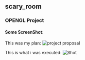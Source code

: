 ## scary_room
### OPENGL Project

#### Some ScreenShot:

This was my plan:
![project proposal](https://user-images.githubusercontent.com/76213784/129301708-d37c2291-c832-4b15-b7de-90eaf8f01d64.jpg)

This is what i was executed:
![Shot](https://user-images.githubusercontent.com/76213784/129301648-dd5bbd94-189e-45d5-bd72-05c9ff9424bd.jpg)


